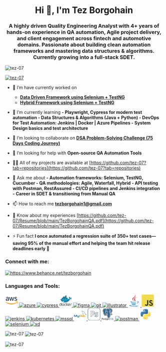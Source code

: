 <h1 align="center">Hi 👋, I'm Tez Borgohain </h1>

<h3 align="center">A highly driven Quality Engineering Analyst with 4+ years of hands-on experience in QA automation, Agile project delivery, and client engagement across fintech and automotive domains. Passionate about building clean automation frameworks and mastering data structures & algorithms. Currently growing into a full-stack SDET.</h3>


<p align="left"> <img src="https://komarev.com/ghpvc/?username=tez-07&label=Profile%20views&color=0e75b6&style=flat" alt="tez-07" /> </p>

<p align="left"> <a href="https://github.com/ryo-ma/github-profile-trophy"><img src="https://github-profile-trophy.vercel.app/?username=tez-07" alt="tez-07" /></a> </p>


- 🔭 I’m have currently worked on
    -   [**Data Driven Framework using Selenium + TestNG**](https://github.com/tez-07/Data-Driven-Framework)
    -   [**Hybrid Framework using Selenium + TestNG**](https://github.com/tez-07/HybridFramework_SeleniumJava)

- 🌱 I’m currently learning **- **Playwright, Cypress for modern test automation** - **Data Structures & Algorithms (Java + Python)** - **DevOps for Test Automation: Jenkins | Docker | Azure Pipelines** - **System Design basics and test architecture****

- 👯 I’m looking to collaborate on [**DSA Problem-Solving Challenge (75 Days Coding Journey)**](https://github.com/tez-07/75DaysHardChallenge)

- 🤝 I’m looking for help with ****Open-source QA Automation Tools****

- 👨‍💻 All of my projects are available at [https://github.com/tez-07?tab=repositories](https://github.com/tez-07?tab=repositories)

- 💬 Ask me about **- Automation frameworks: Selenium, TestNG, Cucumber - QA methodologies: Agile, Waterfall, Hybrid - API testing with Postman, RestAssured - CI/CD pipelines and Jenkins integration - Career in SDET & transitioning from Manual QA**

- 📫 How to reach me **tezborgohain1@gmail.com**

- 📄 Know about my experiences [https://github.com/tez-07/Resume/blob/main/TezBorgohainQA.pdf](https://github.com/tez-07/Resume/blob/main/TezBorgohainQA.pdf)

- ⚡ Fun fact **I once automated a regression suite of 350+ test cases—saving 95% of the manual effort and helping the team hit release deadlines early 🎯**

<h3 align="left">Connect with me:</h3>
<p align="left">
<a href="https://www.behance.net/tezborgohain" target="blank"><img align="center" src="https://raw.githubusercontent.com/rahuldkjain/github-profile-readme-generator/master/src/images/icons/Social/behance.svg" alt="https://www.behance.net/tezborgohain" height="30" width="40" /></a>  
</p>

<h3 align="left">Languages and Tools:</h3>
<p align="left"> <a href="https://aws.amazon.com" target="_blank" rel="noreferrer"> <img src="https://raw.githubusercontent.com/devicons/devicon/master/icons/amazonwebservices/amazonwebservices-original-wordmark.svg" alt="aws" width="40" height="40"/> </a> <a href="https://azure.microsoft.com/en-in/" target="_blank" rel="noreferrer"> <img src="https://www.vectorlogo.zone/logos/microsoft_azure/microsoft_azure-icon.svg" alt="azure" width="40" height="40"/> </a> <a href="https://www.cypress.io" target="_blank" rel="noreferrer"> <img src="https://raw.githubusercontent.com/simple-icons/simple-icons/6e46ec1fc23b60c8fd0d2f2ff46db82e16dbd75f/icons/cypress.svg" alt="cypress" width="40" height="40"/> </a> <a href="https://www.docker.com/" target="_blank" rel="noreferrer"> <img src="https://raw.githubusercontent.com/devicons/devicon/master/icons/docker/docker-original-wordmark.svg" alt="docker" width="40" height="40"/> </a> <a href="https://www.figma.com/" target="_blank" rel="noreferrer"> <img src="https://www.vectorlogo.zone/logos/figma/figma-icon.svg" alt="figma" width="40" height="40"/> </a> <a href="https://git-scm.com/" target="_blank" rel="noreferrer"> <img src="https://www.vectorlogo.zone/logos/git-scm/git-scm-icon.svg" alt="git" width="40" height="40"/> </a> <a href="https://www.adobe.com/in/products/illustrator.html" target="_blank" rel="noreferrer"> <img src="https://www.vectorlogo.zone/logos/adobe_illustrator/adobe_illustrator-icon.svg" alt="illustrator" width="40" height="40"/> </a> <a href="https://www.java.com" target="_blank" rel="noreferrer"> <img src="https://raw.githubusercontent.com/devicons/devicon/master/icons/java/java-original.svg" alt="java" width="40" height="40"/> </a> <a href="https://developer.mozilla.org/en-US/docs/Web/JavaScript" target="_blank" rel="noreferrer"> <img src="https://raw.githubusercontent.com/devicons/devicon/master/icons/javascript/javascript-original.svg" alt="javascript" width="40" height="40"/> </a> <a href="https://www.jenkins.io" target="_blank" rel="noreferrer"> <img src="https://www.vectorlogo.zone/logos/jenkins/jenkins-icon.svg" alt="jenkins" width="40" height="40"/> </a> <a href="https://kubernetes.io" target="_blank" rel="noreferrer"> <img src="https://www.vectorlogo.zone/logos/kubernetes/kubernetes-icon.svg" alt="kubernetes" width="40" height="40"/> </a> <a href="https://www.microsoft.com/en-us/sql-server" target="_blank" rel="noreferrer"> <img src="https://www.svgrepo.com/show/303229/microsoft-sql-server-logo.svg" alt="mssql" width="40" height="40"/> </a> <a href="https://www.mysql.com/" target="_blank" rel="noreferrer"> <img src="https://raw.githubusercontent.com/devicons/devicon/master/icons/mysql/mysql-original-wordmark.svg" alt="mysql" width="40" height="40"/> </a> <a href="https://www.photoshop.com/en" target="_blank" rel="noreferrer"> <img src="https://raw.githubusercontent.com/devicons/devicon/master/icons/photoshop/photoshop-line.svg" alt="photoshop" width="40" height="40"/> </a> <a href="https://www.postgresql.org" target="_blank" rel="noreferrer"> <img src="https://raw.githubusercontent.com/devicons/devicon/master/icons/postgresql/postgresql-original-wordmark.svg" alt="postgresql" width="40" height="40"/> </a> <a href="https://postman.com" target="_blank" rel="noreferrer"> <img src="https://www.vectorlogo.zone/logos/getpostman/getpostman-icon.svg" alt="postman" width="40" height="40"/> </a> <a href="https://www.python.org" target="_blank" rel="noreferrer"> <img src="https://raw.githubusercontent.com/devicons/devicon/master/icons/python/python-original.svg" alt="python" width="40" height="40"/> </a> <a href="https://www.selenium.dev" target="_blank" rel="noreferrer"> <img src="https://raw.githubusercontent.com/detain/svg-logos/780f25886640cef088af994181646db2f6b1a3f8/svg/selenium-logo.svg" alt="selenium" width="40" height="40"/> </a> <a href="https://www.adobe.com/products/xd.html" target="_blank" rel="noreferrer"> <img src="https://cdn.worldvectorlogo.com/logos/adobe-xd.svg" alt="xd" width="40" height="40"/> </a> </p>


<p><img align="left" src="https://github-readme-stats.vercel.app/api/top-langs?username=tez-07&show_icons=true&locale=en&layout=compact" alt="tez-07" /></p>

<p>&nbsp;<img align="center" src="https://github-readme-stats.vercel.app/api?username=tez-07&show_icons=true&locale=en" alt="tez-07" /></p>

<p><img align="center" src="https://github-readme-streak-stats.herokuapp.com/?user=tez-07&" alt="tez-07" /></p>
